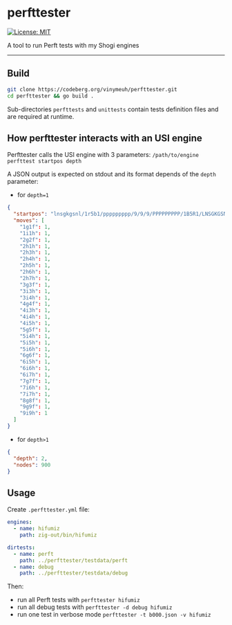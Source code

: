 # perfttester

[![License: MIT](https://img.shields.io/badge/License-MIT-blue.svg)](https://opensource.org/licenses/MIT)

A tool to run Perft tests with my Shogi engines

---

## Build 

```bash
git clone https://codeberg.org/vinymeuh/perfttester.git
cd perfttester && go build .
```
Sub-directories `perfttests` and `unittests` contain tests definition files and are required at runtime.

## How perfttester interacts with an USI engine

Perfttester calls the USI engine with 3 parameters: `/path/to/engine perfttest startpos depth`

A JSON output is expected on stdout and its format depends of the `depth` parameter:

* for `depth=1`

```json
{
  "startpos": "lnsgkgsnl/1r5b1/ppppppppp/9/9/9/PPPPPPPPP/1B5R1/LNSGKGSNL b - 1",
  "moves": [
    "1g1f": 1,
    "1i1h": 1,
    "2g2f": 1,
    "2h1h": 1,
    "2h3h": 1,
    "2h4h": 1,
    "2h5h": 1,
    "2h6h": 1,
    "2h7h": 1,
    "3g3f": 1,
    "3i3h": 1,
    "3i4h": 1,
    "4g4f": 1,
    "4i3h": 1,
    "4i4h": 1,
    "4i5h": 1,
    "5g5f": 1,
    "5i4h": 1,
    "5i5h": 1,
    "5i6h": 1,
    "6g6f": 1,
    "6i5h": 1,
    "6i6h": 1,
    "6i7h": 1,
    "7g7f": 1,
    "7i6h": 1,
    "7i7h": 1,
    "8g8f": 1,
    "9g9f": 1,
    "9i9h": 1
  ] 
}
```

* for `depth>1`

```json
{
  "depth": 2, 
  "nodes": 900
}
```

## Usage

Create `.perfttester.yml` file:

```yaml
engines:
  - name: hifumiz
    path: zig-out/bin/hifumiz

dirtests:
  - name: perft
    path: ../perfttester/testdata/perft
  - name: debug
    path: ../perfttester/testdata/debug
```

Then:

* run all Perft tests with `perfttester hifumiz`
* run all debug tests with `perfttester -d debug hifumiz`
* run one test in verbose mode `perfttester -t b000.json -v hifumiz`

